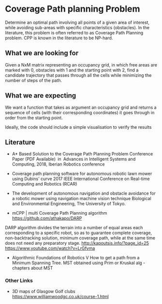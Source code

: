 # Coverage Path planning Problem

Determine an optimal path involving all points of a given area of interest, while avoiding sub-areas with specific characteristics (obstacles). In the literature, this problem is often referred to as Coverage Path Planning problem. CPP is known in the literature to be NP-hard.



## What we are looking for

Given a NxM matrix representing an occupancy grid, in which free areas are marked with 0, obstacles with 1 and the starting point with 2, find a candidate trajectory that passes through all the cells while minimizing the number of steps of the path.

## What we are expecting

We want a function that takes as argument an occupancy grid and returns a sequence of cells (with their corresponding coordinates) it goes through in order from the starting point.

Ideally, the code should include a simple visualisation to verify the results


## Literature

* A* Based Solution to the Coverage Path Planning Problem
Conference Paper (PDF Available) in Advances in Intelligent Systems and Computing, 2018, Iberian Robotics conference

* Coverage path planning software for autonomous robotic lawn mower using Dubins' curve
 2017 IEEE International Conference on Real-time Computing and Robotics (RCAR)

* The development of autonomous navigation and obstacle avoidance for a robotic mower using navigation machine vision technique
Biological and Environmental Engineering, The University of Tokyo.

* mCPP | multi Coverage Path Planning algorithm
https://github.com/athakapo/DARP

DARP algorithm divides the terrain into a number of equal areas each corresponding to a specific robot, so as to guarantee complete coverage, non-backtracking solution, minimum coverage path, while at the same time does not need any preparatory stage.
http://kapoutsis.info/?page_id=25
https://www.youtube.com/watch?v=LrGfvma

* Algorithmic Foundations of Robotics V
How to get a path from a Minimum Spanning Tree. MST obtained using Prim or Kruskal alg - chapters about MST

### Other Links

* 3D maps of Glasgow Golf clubs 
https://www.williamwoodgc.co.uk/course-1.html
